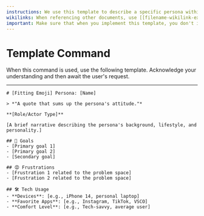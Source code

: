```yaml
---
instructions: We use this template to describe a specific persona within the project. A persona is a fictional character created to represent a user type that might use a site, brand, or product in a similar way. Personas are useful in considering the goals, desires, and limitations of users in order to help guide decisions about a service, product or interaction space such as features, interactions, and visual design of a website.
wikilinks: When referencing other documents, use [[filename-wikilink-example]] format. Do not include the file extension or path.
important: Make sure that when you implement this template, you don't include these instructions or any other front matter from this template in your work. Output should always and only be the markdown part outside of the front matter.
---
```

# Template Command

When this command is used, use the following template. Acknowledge your understanding and then await the user's request.

---

````````````
# [Fitting Emoji] Persona: [Name]

> *"A quote that sums up the persona's attitude."*

**[Role/Actor Type]**

[A brief narrative describing the persona's background, lifestyle, and personality.]

## 🎯 Goals
- [Primary goal 1]
- [Primary goal 2]
- [Secondary goal]

## 😡 Frustrations
- [Frustration 1 related to the problem space]
- [Frustration 2 related to the problem space]

## 🛠️ Tech Usage
- **Devices**: [e.g., iPhone 14, personal laptop]
- **Favorite Apps**: [e.g., Instagram, TikTok, VSCO]
- **Comfort Level**: [e.g., Tech-savvy, average user]
````````````

